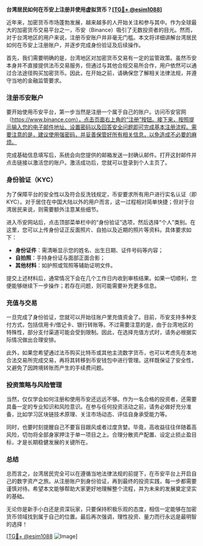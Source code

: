 **台湾居民如何在币安上注册并使用虚拟货币？[[TG💪+ @esim1088](https://t.me/s/esim1088)]**

近年来，加密货币市场蓬勃发展，越来越多的人开始关注和参与其中。作为全球最大的加密货币交易平台之一，币安（Binance）吸引了无数投资者的目光。然而，对于台湾地区的用户来说，注册币安账户并非毫无门槛。本文将详细讲解台湾居民如何在币安上注册账户，并逐步完成身份验证及后续操作。

首先，我们需要明确的是，台湾地区对加密货币交易有一定的监管政策。虽然币安本身并不直接提供法币交易服务，但通过与其他合规交易所合作，用户依然可以通过合法途径购买加密货币。因此，在开始之前，请确保您了解相关法律法规，并遵守当地的金融监管要求。

### 注册币安账户

要开始使用币安平台，第一步当然是注册一个属于自己的账户。访问币安官网（https://www.binance.com），点击页面右上角的“注册”按钮。接下来，按照提示输入您的电子邮件地址、设置密码以及回答安全问题即可完成基本注册流程。需要注意的是，建议使用强密码，并妥善保管好所有相关信息，以免造成不必要的麻烦。

完成基础信息填写后，系统会向您提供的邮箱发送一封确认邮件。打开这封邮件并点击链接以激活您的账户。激活成功后，您就可以登录到个人主页了。

### 身份验证（KYC）

为了保障平台的安全性以及符合反洗钱规定，币安要求所有用户进行实名认证（即KYC）。对于居住在中国大陆以外的用户而言，这一过程相对简单快捷；但对于台湾居民来说，则需要额外注意某些细节。

进入币安网站后，点击顶部菜单栏中的“身份验证”选项，然后选择“个人”类别。在这里，您可以上传身份证正反面照片、自拍以及近期的照片等资料。具体要求如下：

- **身份证件**：需清晰显示您的姓名、出生日期、证件号码等内容；
- **自拍照**：手持身份证与面部正面合影；
- **其他材料**：如护照或驾照等辅助证明文件。

提交上述材料后，通常情况下会在几个工作日内收到审核结果。如果一切顺利，您便能够继续下一步操作；若存在问题，则可能需要补充更多信息。

### 充值与交易

一旦完成了身份验证，您就可以开始往账户里充值资金了。目前，币安支持多种支付方式，包括信用卡/借记卡、银行转账等。不过需要注意的是，由于台湾地区的特殊性，部分支付渠道可能会受到限制。因此，在选择充值方式时，请务必根据实际情况做出合理安排。

此外，如果您希望通过法币购买比特币或其他主流数字货币，也可以考虑先在本地合法交易所完成交易，再将其转移到币安钱包中进行管理。这样既保证了安全性，又避免了因跨境转账而产生的手续费问题。

### 投资策略与风险管理

当然，仅仅学会如何注册和使用币安还远远不够。作为一名合格的投资者，还需要具备一定的专业知识和风险意识。在参与任何投资活动之前，请务必做好充分准备，比如学习区块链技术原理、关注市场动态、评估自身承受能力等。

同时，也要时刻提醒自己不要盲目跟风或者过度贪婪。毕竟，高收益往往伴随着高风险，切勿将全部身家押注于单一项目之上。合理分散资产配置、设定止损止盈目标，才是长期稳健发展的关键所在。

### 总结

总而言之，台湾居民完全可以在遵循当地法律法规的前提下，在币安平台上开启自己的数字资产之旅。从注册账户到身份验证，再到最终的投资实践，每一步都需要谨慎对待。希望本文能够帮助大家更好地理解整个流程，并为未来的发展奠定坚实的基础。

无论你是新手小白还是资深玩家，只要保持积极乐观的态度，相信一定能够在加密货币领域找到属于自己的位置。最后再次强调，理性投资、量力而行永远是最明智的选择！

[[TG💪+ @esim1088](https://t.me/s/esim1088) ![Image](https://i.postimg.cc/4NQfJmqS/Snipaste-2025-05-13-00-14-12.png)]
